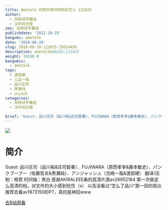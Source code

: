 ```yaml
---
title: Ametalk 时而吵架时而和好艺人 121025
author:
  - 风物诗字幕组
  - 汉中则为橙
zmz: 风物诗字幕组
publishdate: '2012-10-25'
bangumi: ametalk
date: '2018-08-20'
slug: 2018-08-20-121025-29814456
description: ametalk&#8226;121025
weight: 19180.0
bangumis:
  - ametalk
tags:
  - 渡部建
  - 儿岛一哉
  - 品川庄司
  - 黑濑纯
  - unjash
categories:
  - 风物诗字幕组
  - 汉中则为橙

brief: "Guest: 品川庄司（品川祐&庄司智春）、FUJIWARA（原西孝幸&藤本敏史）、パンクブーブー（佐藤哲夫&黒瀬純）、アンジャッシュ（児嶋一哉&渡部建） 翻译/压制：橙君 时间轴：黑白 感谢AKIRALEEE桑的高清片源av28952184 第一次做这么高清的档，对文件的大小感到忧伤（x） 以及没看过“怎么了品川”那一回的观众推荐去看av1873150的P7，真的是神回www"
---
```

![](https://i.imgur.com/LPoV2tM.jpg)
# 简介  
Guest: 品川庄司（品川祐&庄司智春）、FUJIWARA（原西孝幸&藤本敏史）、パンクブーブー（佐藤哲夫&黒瀬純）、アンジャッシュ（児嶋一哉&渡部建）
翻译/压制：橙君 时间轴：黑白
感谢AKIRALEEE桑的高清片源av28952184 第一次做这么高清的档，对文件的大小感到忧伤（x）
以及没看过“怎么了品川”那一回的观众推荐去看av1873150的P7，真的是神回www  

[去B站观看](https://www.bilibili.com/video/av29814456/)
 
